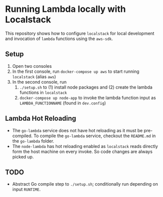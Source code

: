 # Running Lambda locally with Localstack

This repository shows how to configure `localstack` for local development and invocation of `lambda` functions using the `aws-sdk`.

## Setup

1. Open two consoles
1. In the first console, run `docker-compose up aws` to start running `localstack` (alias `aws`)
1. In the second console, run
    1. `./setup.sh` to (1) install node packages and (2) create the lambda functions in `localstack`
    1. `docker-compose up node-app` to invoke the lambda function input as `LAMBDA_FUNCTIONNAME` (found in `dev.config`)

## Lambda Hot Reloading

* The `go-lambda` service does not have hot reloading as it must be pre-compiled. To compile the `go-lambda` service, checkout the `README.md` in the `go-lambda` folder.
* The `node-lambda` has hot reloading enabled as `localstack` reads directly form the host machine on every invoke. So code changes are always picked up.

## TODO

* Abstract Go compile step to `./setup.sh`; conditionally run depending on input `RUNTIME`.

